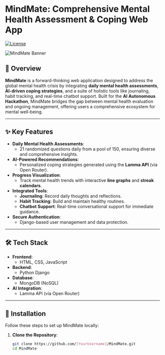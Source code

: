 # MindMate: Comprehensive Mental Health Assessment & Coping Web App  
[![License](https://img.shields.io/badge/License-MIT-blue.svg)](LICENSE)  

![MindMate Banner](media/image1.png)  

## 🌟 Overview  
**MindMate** is a forward-thinking web application designed to address the global mental health crisis by integrating **daily mental health assessments**, **AI-driven coping strategies**, and a suite of holistic tools like journaling, habit tracking, and real-time chatbot support. Built for the **AI Autonomous Hackathon**, MindMate bridges the gap between mental health evaluation and ongoing management, offering users a comprehensive ecosystem for mental well-being.  

---

## ✨ Key Features  
- **Daily Mental Health Assessments**:  
  - 21 randomized questions daily from a pool of 150, ensuring diverse and comprehensive insights.  
- **AI-Powered Recommendations**:  
  - Personalized coping strategies generated using the **Lamma API** (via Open Router).  
- **Progress Visualization**:  
  - Track mental health trends with interactive **line graphs** and **streak calendars**.  
- **Integrated Tools**:  
  - **Journaling**: Record daily thoughts and reflections.  
  - **Habit Tracking**: Build and maintain healthy routines.  
  - **Chatbot Support**: Real-time conversational support for immediate guidance.  
- **Secure Authentication**:  
  - Django-based user management and data protection.  

---

## 🛠️ Tech Stack  
- **Frontend**:  
  - HTML, CSS, JavaScript  
- **Backend**:  
  - Python Django  
- **Database**:  
  - MongoDB (NoSQL)  
- **AI Integration**:  
  - Lamma API (via Open Router)  

---

## 🚀 Installation  
Follow these steps to set up MindMate locally:  

1. **Clone the Repository**:  
   ```bash  
   git clone https://github.com/[YourUsername]/MindMate.git  
   cd MindMate  
